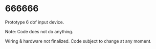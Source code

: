 # 666666
Prototype 6 dof input device.

Note:
Code does not do anything.

Wiring & hardware not finalized. Code subject to change at any moment.
